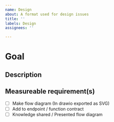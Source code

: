 ```yaml
---
name: Design
about: A format used for design issues
title: ''
labels: Design
assignees: ''

---
```


# Goal

## Description

## Measureable requirement(s)
- [ ] Make flow diagram (In drawio exported as SVG)
- [ ] Add to endpoint / function contract
- [ ] Knowledge shared / Presented flow diagram
